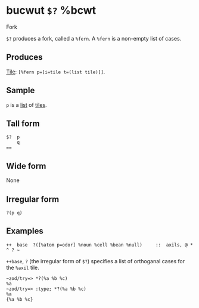 bucwut `$?` %bcwt
==========================

Fork

`$?` produces a fork, called a `%fern`. A `%fern` is a non-empty list of
cases.

Produces
--------

[Tile](): `[%fern p=[i=tile t=(list tile)]]`.

Sample
------

`p` is a [list]() of [tiles]().

Tall form
---------

    $?  p
        q
    ==

Wide form
---------

None

Irregular form
--------------

    ?(p q)

Examples
--------

    ++  base  ?([%atom p=odor] %noun %cell %bean %null)     ::  axils, @ * ^ ? ~

`++base`, `?` (the irregular form of `$?`) specifies a list of
orthoganal cases for the `%axil` tile.

    ~zod/try=> *?(%a %b %c)
    %a
    ~zod/try=> :type; *?(%a %b %c)
    %a
    {%a %b %c}

